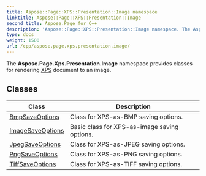 ```yaml
---
title: Aspose::Page::XPS::Presentation::Image namespace
linktitle: Aspose::Page::XPS::Presentation::Image
second_title: Aspose.Page for C++
description: 'Aspose::Page::XPS::Presentation::Image namespace. The Aspose.Page.Xps.Presentation.Image namespace provides classes for rendering XPS document to an image in C++.'
type: docs
weight: 1500
url: /cpp/aspose.page.xps.presentation.image/
---
```


The **Aspose.Page.Xps.Presentation.Image** namespace provides classes for rendering [XPS](../aspose.page.xps/) document to an image.

## Classes

| Class | Description |
| --- | --- |
| [BmpSaveOptions](./bmpsaveoptions/) | Class for XPS-as-BMP saving options. |
| [ImageSaveOptions](./imagesaveoptions/) | Basic class for XPS-as-image saving options. |
| [JpegSaveOptions](./jpegsaveoptions/) | Class for XPS-as-JPEG saving options. |
| [PngSaveOptions](./pngsaveoptions/) | Class for XPS-as-PNG saving options. |
| [TiffSaveOptions](./tiffsaveoptions/) | Class for XPS-as-TIFF saving options. |
